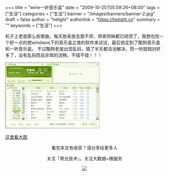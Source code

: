 +++
title = "wine一听音乐盒"
date = "2009-10-25T05:59:26+08:00"
tags = ["生活"]
categories = ["生活"]
banner = "/images/banners/banner-2.jpg"
draft = false
author = "helight"
authorlink = "https://helight.cn"
summary = ""
keywords = ["生活"]
+++

机子上老是那么些歌曲，每天放来放去我不烦，师弟师妹都已经烦了，我想也找一个好一点的想windwos下的音乐盒之类的软件来试试，最后锁定到了酷狗音乐盒和一听音乐盒。
不过酷狗老是出现乱码，搞了半天都没法解决，而一听就相对好多了，没有乱码而且非常的流畅。不错不错！！！
<!--more-->

![](../../imgs/2009/10/iting-300x208.png)

[这里看大图](../../imgs/2009/10/iting.png)

<center>
看完本文有收获？请分享给更多人<br>

关注「黑光技术」，关注大数据+微服务<br>

![](/images/qrcode_helight_tech.jpg)
</center>
